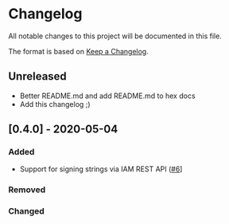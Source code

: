 # Changelog

All notable changes to this project will be documented in this file.

The format is based on [Keep a Changelog](https://keepachangelog.com/en/1.0.0/).

## Unreleased

- Better README.md and add README.md to hex docs
- Add this changelog ;)

## [0.4.0] - 2020-05-04

### Added
- Support for signing strings via IAM REST API ([#6](https://github.com/alexandrubagu/gcs_signed_url/pull/6)]

### Removed

### Changed
